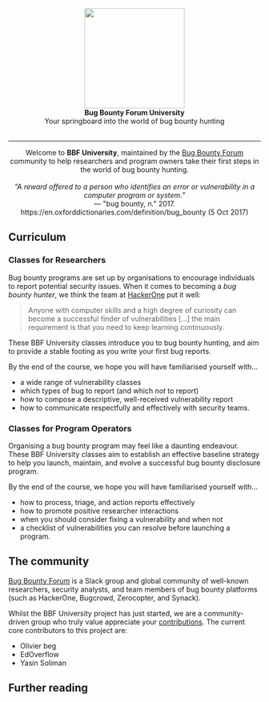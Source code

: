 <div align="center">
<img align="center" src="#" height="200"></img>
<!-- Final logo here -->
</div>
<div align="center">
<b>Bug Bounty Forum University</b>
<br/>
Your springboard into the world of bug bounty hunting
<br/>
<br/>
</div>
<hr/>
<div align="center">
Welcome to <b>BBF University</b>, maintained by the <a href="https://bugbountyforum.com">Bug Bounty Forum</a> community to help researchers and program owners take their first steps in the world of bug bounty hunting.
<br/><br/>
</div>
<center>
<i>“A reward offered to a person who identifies an error or vulnerability in a computer program or system.”</i><br/>
&mdash; "bug bounty, n." 2017. https://en.oxforddictionaries.com/definition/bug_bounty (5 Oct 2017)
</center>
  
## Curriculum
### Classes for Researchers
Bug bounty programs are set up by organisations to encourage individuals to report potential security issues. When it comes to becoming a <i>bug bounty hunter</i>, we think the team at <a href="https://www.hackerone.com/blog/become-a-successful-bug-bounty-hunter">HackerOne</a> put it well:

<blockquote>
Anyone with computer skills and a high degree of curiosity can become a successful finder of vulnerabilities [...] the main requirement is that you need to keep learning continuously.
</blockquote>

These BBF University classes introduce you to bug bounty hunting, and aim to provide a stable footing as you write your first bug reports.

By the end of the course, we hope you will have familiarised yourself with...

* a wide range of vulnerability classes
* which types of bug to report (and which <i>not</i> to report)
* how to compose a descriptive, well-received vulnerability report
* how to communicate respectfully and effectively with security teams.

### Classes for Program Operators
Organising a bug bounty program may feel like a daunting endeavour. These BBF University classes aim to establish an effective baseline strategy to help you launch, maintain, and evolve a successful bug bounty disclosure program.

By the end of the course, we hope you will have familiarised yourself with...

* how to process, triage, and action reports effectively
* how to promote positive researcher interactions
* when you should consider fixing a vulnerability and when not
* a checklist of vulnerabilities you can resolve before launching a program.

## The community
<a href="https://bugbountyforum.com">Bug Bounty Forum</a> is a Slack group and global community of well-known researchers, security analysts, and team members of bug bounty platforms (such as HackerOne, Bugcrowd, Zerocopter, and Synack).

Whilst the BBF University project has just started, we are a community-driven group who truly value appreciate your [contributions](https://github.com/bugbountyforum/BBF-university/blob/master/CONTRIBUTING.md). The current core contributors to this project are:

* Olivier beg
* EdOverflow
* Yasin Soliman

## Further reading
